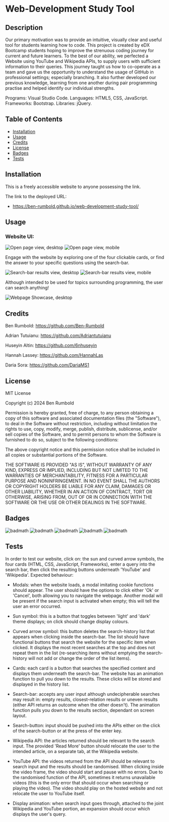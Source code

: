 # Web-Development Study Tool


## Description

Our primary motivation was to provide an intuitive, visually clear and useful tool for students learning how to code. This project is created by eDX Bootcamp students hoping to improve the strenuous coding journey for current and future learners. To the best of our ability, we perfected a Website using YouTube and Wikipedia APIs, to supply users with sufficient information to their queries.
This journey taught us how to co-operate as a team and gave us the opportunity to understand the usage of GitHub in professional settings; especially branching. It also further developed our previous knowledge, learning from one another during pair programming practise and helped identify our individual strengths.

Programs: Visual Studio Code.
Languages: HTML5, CSS, JavaScript.
Frameworks: Bootstrap.
Libraries: jQuery.

## Table of Contents

- [Installation](#installation)
- [Usage](#usage)
- [Credits](#credits)
- [License](#license)
- [Badges](#badges)
- [Tests](#tests)

## Installation

This is a freely accessible website to anyone possessing the link. 

The link to the deployed URL:
- https://ben-rumbold.github.io/web-development-study-tool/

## Usage

### Website UI:

![Open page view, desktop](/assets/images/open-page.jpg)
![Open page view, mobile](/assets/images/open-page-mobile-edit.jpg)

Engage with the website by exploring one of the four clickable cards, or find the answer to your specific questions using the search-bar.

![Search-bar results view, desktop](/assets/images/search-bar-results.jpg)
![Search-bar results view, mobile](/assets/images/search-bar-results-mobile-edit.jpg)

Although intended to be used for topics surrounding programming, the user can search anything!

![Webpage Showcase, desktop](/assets/images/Web%20Development%20Study%20Tool-showcase-GIF.gif)

## Credits

Ben Rumbold:
https://github.com/Ben-Rumbold

Adrian Tutuianu:
https://github.com/Adriantutuianu

Huseyin Altin:
https://github.com/6nhuseyin

Hannah Lassey:
https://github.com/HannahLas

Daria Sora:
https://github.com/DariaMS1

## License

MIT License

Copyright (c) 2024 Ben Rumbold

Permission is hereby granted, free of charge, to any person obtaining a copy
of this software and associated documentation files (the "Software"), to deal
in the Software without restriction, including without limitation the rights
to use, copy, modify, merge, publish, distribute, sublicense, and/or sell
copies of the Software, and to permit persons to whom the Software is
furnished to do so, subject to the following conditions:

The above copyright notice and this permission notice shall be included in all
copies or substantial portions of the Software.

THE SOFTWARE IS PROVIDED "AS IS", WITHOUT WARRANTY OF ANY KIND, EXPRESS OR
IMPLIED, INCLUDING BUT NOT LIMITED TO THE WARRANTIES OF MERCHANTABILITY,
FITNESS FOR A PARTICULAR PURPOSE AND NONINFRINGEMENT. IN NO EVENT SHALL THE
AUTHORS OR COPYRIGHT HOLDERS BE LIABLE FOR ANY CLAIM, DAMAGES OR OTHER
LIABILITY, WHETHER IN AN ACTION OF CONTRACT, TORT OR OTHERWISE, ARISING FROM,
OUT OF OR IN CONNECTION WITH THE SOFTWARE OR THE USE OR OTHER DEALINGS IN THE
SOFTWARE.

## Badges

![badmath](https://img.shields.io/badge/HTML5-E34F26?style=for-the-badge&logo=html5&logoColor=white)
![badmath](https://img.shields.io/badge/CSS3-1572B6?style=for-the-badge&logo=css3&logoColor=white)
![badmath](https://img.shields.io/badge/JavaScript-323330?style=for-the-badge&logo=javascript&logoColor=F7DF1E)
![badmath](https://img.shields.io/badge/Bootstrap-563D7C?style=for-the-badge&logo=bootstrap&logoColor=white)
![badmath](https://img.shields.io/badge/jQuery-0769AD?style=for-the-badge&logo=jquery&logoColor=white)

## Tests

In order to test our website, click on: the sun and curved arrow symbols, the four cards (HTML, CSS, JavaScript, Frameworks), enter a query into the search bar, then click the resulting buttons underneath 'YouTube' and 'Wikipedia'.
Expected behaviour:
- Modals: when the website loads, a modal imitating cookie functions should appear. The user should have the options to click either 'Ok' or 'Cancel', both allowing you to navigate the webpage. Another modal will be present if the search input is activated when empty; this will tell the user an error occurred.

- Sun symbol: this is a button that toggles between 'light' and 'dark' theme displays; on click should change display colours.

- Curved arrow symbol: this button deletes the search-history list that appears when clicking inside the search-bar. The list should have functional buttons that search the website for the specific item when clicked. It displays the most recent searches at the top and does not repeat them in the list (re-searching items without emptying the search-history will not add or change the order of the list items).

- Cards: each card is a button that searches the specified content and displays them underneath the search-bar. The website has an animation function to pull you down to the results. These clicks will be stored and displayed in the history list.

- Search-bar: accepts any user input although undecipherable searches may result in: empty results, closest-relation results or uneven results (either API returns an outcome when the other doesn't). The animation function pulls you down to the results section, dependant on screen layout.

- Search-button: input should be pushed into the APIs either on the click of the search-button or at the press of the enter key.

- Wikipedia API: the articles returned should be relevant to the search input. The provided 'Read More' button should relocate the user to the intended article, on a separate tab, at the Wikipedia website.

- YouTube API: the videos returned from the API should be relevant to search input and the results should be randomised. When clicking inside the video frame, the video should start and pause with no errors. Due to the randomised function of the API, sometimes it returns unavailable videos (this is the only error that should occur when searching or playing the video). The video should play on the hosted website and not relocate the user to YouTube itself.

- Display animation: when search input goes through, attached to the joint Wikipedia and YouTube portion, an expansion should occur which displays the user's query.